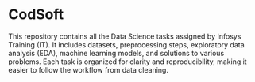 # CodSoft
This repository contains all the Data Science tasks assigned by Infosys Training (IT). It includes datasets, preprocessing steps, exploratory data analysis (EDA), machine learning models, and solutions to various problems. Each task is organized for clarity and reproducibility, making it easier to follow the workflow from data cleaning.
